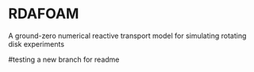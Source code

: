 # RDAFOAM
A ground-zero numerical reactive transport model for simulating rotating disk experiments

#testing a new branch for readme
